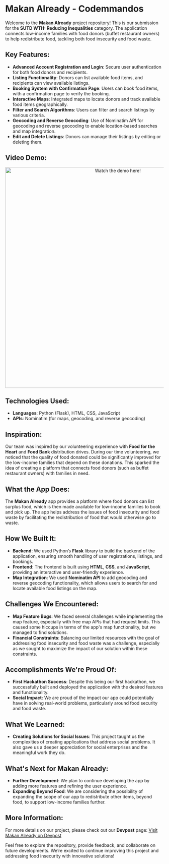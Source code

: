 # Makan Already - Codemmandos

Welcome to the **Makan Already** project repository! This is our submission for the **SUTD WTH: Reducing Inequalities** category. The application connects low-income families with food donors (buffet restaurant owners) to help redistribute food, tackling both food insecurity and food waste. 

## Key Features:
- **Advanced Account Registration and Login**: Secure user authentication for both food donors and recipients.
- **Listing Functionality**: Donors can list available food items, and recipients can view available listings.
- **Booking System with Confirmation Page**: Users can book food items, with a confirmation page to verify the booking.
- **Interactive Maps**: Integrated maps to locate donors and track available food items geographically.
- **Filter and Search Algorithms**: Users can filter and search listings by various criteria.
- **Geocoding and Reverse Geocoding**: Use of Nominatim API for geocoding and reverse geocoding to enable location-based searches and map integration.
- **Edit and Delete Listings**: Donors can manage their listings by editing or deleting them.

## Video Demo:
<p align="center">
  <a href="https://www.youtube.com/watch?v=3jLETHXjJCk" target="_blank">
    <img src="https://www.youtube.com/watch?v=3jLETHXjJCk" alt="Watch the demo here!" width="700">
  </a>
</p>

## Technologies Used:
- **Languages**: Python (Flask), HTML, CSS, JavaScript
- **APIs**: Nominatim (for maps, geocoding, and reverse geocoding)

## Inspiration:
Our team was inspired by our volunteering experience with **Food for the Heart** and **Food Bank** distribution drives. During our time volunteering, we noticed that the quality of food donated could be significantly improved for the low-income families that depend on these donations. This sparked the idea of creating a platform that connects food donors (such as buffet restaurant owners) with families in need.

## What the App Does:
The **Makan Already** app provides a platform where food donors can list surplus food, which is then made available for low-income families to book and pick up. The app helps address the issues of food insecurity and food waste by facilitating the redistribution of food that would otherwise go to waste.

## How We Built It:
- **Backend**: We used Python’s **Flask** library to build the backend of the application, ensuring smooth handling of user registrations, listings, and bookings.
- **Frontend**: The frontend is built using **HTML**, **CSS**, and **JavaScript**, providing an interactive and user-friendly experience.
- **Map Integration**: We used **Nominatim API** to add geocoding and reverse geocoding functionality, which allows users to search for and locate available food listings on the map.

## Challenges We Encountered:
- **Map Feature Bugs**: We faced several challenges while implementing the map feature, especially with free map APIs that had request limits. This caused some hiccups in terms of the app's map functionality, but we managed to find solutions.
- **Financial Constraints**: Balancing our limited resources with the goal of addressing food insecurity and food waste was a challenge, especially as we sought to maximize the impact of our solution within these constraints.

## Accomplishments We're Proud Of:
- **First Hackathon Success**: Despite this being our first hackathon, we successfully built and deployed the application with the desired features and functionality.
- **Social Impact**: We are proud of the impact our app could potentially have in solving real-world problems, particularly around food security and food waste.

## What We Learned:
- **Creating Solutions for Social Issues**: This project taught us the complexities of creating applications that address social problems. It also gave us a deeper appreciation for social enterprises and the meaningful work they do.

## What's Next for **Makan Already**:
- **Further Development**: We plan to continue developing the app by adding more features and refining the user experience.
- **Expanding Beyond Food**: We are considering the possibility of expanding the scope of our app to redistribute other items, beyond food, to support low-income families further.

## More Information:
For more details on our project, please check out our **Devpost** page:
[Visit Makan Already on Devpost](https://devpost.com/software/makan-already-codemmandos?ref_content=user-portfolio&ref_feature=in_progress)

Feel free to explore the repository, provide feedback, and collaborate on future developments. We’re excited to continue improving this project and addressing food insecurity with innovative solutions!
